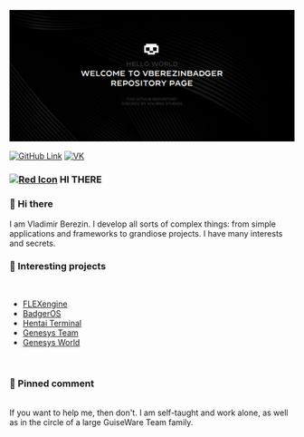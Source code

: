 [![VBerezin Main Banner](./assets/evilnyxBanner.png)](https://vk.com/star_butterfly_original)

[![GitHub Link](https://img.shields.io/badge/GitHub%20Link%20for%20Social%20Networks-vberezinbadger-9cf)](https://github.com/vberezinbadger)
[![VK](https://img.shields.io/badge/VK-star_butterfly_original-blue)](https://vk.com/star_butterfly_original)

### [![Red Icon](./assets/icons/evilnyx/red.png)](https://vk.com/star_butterfly_original) HI THERE

### 👋 Hi there

I am Vladimir Berezin. I develop all sorts of complex things: from simple applications and frameworks to grandiose projects. I have many interests and secrets.

### 📝 Interesting projects

<br>

<!-- BLOG-POST-LIST:START -->
- [FLEXengine](https://vk.com/kolibracorp.flexui)
- [BadgerOS](https://vk.com/kolibracorp.badgeros)
- [Hentai Terminal](https://vk.com/kolibracorp.hterminal)
- [Genesys Team](https://vk.com/genesys.team)
- [Genesys World](https://vk.com/genesys.world)
<!-- BLOG-POST-LIST:END -->

<br>

### 📌 Pinned comment

<br>
If you want to help me, then don't. I am self-taught and work alone, as well as in the circle of a large GuiseWare Team family.
<br>
